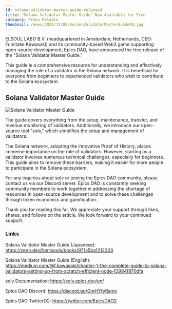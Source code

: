 ```yaml
---
id: solana-validator-master-guide-released
title: ❝Solana Validator Master Guide❞ Now Available for Free
category: Press Release
thumbnail: /news/2023/12/08/SolanaValidatorMasterGuideEN.jpg
---
```


ELSOUL LABO B.V. (headquartered in Amsterdam, Netherlands, CEO: Fumitake
Kawasaki) and its community-based Web3 game supporting open-source development,
Epics DAO, have announced the free release of the "Solana Validator Master
Guide."

This guide is a comprehensive resource for understanding and effectively
managing the role of a validator in the Solana network. It is beneficial for
everyone from beginners to experienced validators who wish to contribute to the
Solana ecosystem.

## Solana Validator Master Guide

![Solana Validator Master Guide](/news/2023/12/08/SolanaValidatorMasterGuide.png)

The guide covers everything from the setup, maintenance, transfer, and revenue
monitoring of validators. Additionally, we introduce our open-source tool
"solv," which simplifies the setup and management of validators.

The Solana network, adopting the innovative Proof of History, places immense
importance on the role of validators. However, starting as a validator involves
numerous technical challenges, especially for beginners. This guide aims to
remove these barriers, making it easier for more people to participate in the
Solana ecosystem.

For any inquiries about solv or joining the Epics DAO community, please contact
us via our Discord server. Epics DAO is constantly seeking community members to
work together in addressing the shortage of resources in open-source development
and to solve these challenges through token economics and gamification.

Thank you for reading this far. We appreciate your support through likes,
shares, and follows on the article. We look forward to your continued support.

### Links

Solana Validator Master Guide (Japanese):
https://zenn.dev/fumisouls/books/971a5ba1212303

Solana Validator Master Guide (English):
https://medium.com/@f.kawasaki/chapter-1-the-complete-guide-to-solana-validators-setting-up-from-scratch-efficient-node-f2984f970dfa

solv Documentation: https://solv.epics.dev/en/

Epics DAO Discord: https://discord.gg/GmHYfyRamx

Epics DAO Twitter(X): https://twitter.com/EpicsDAO2
